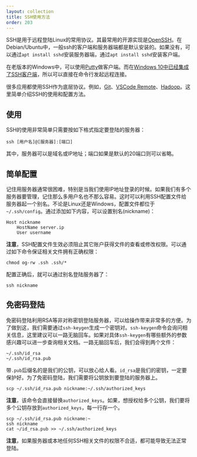 ```yaml
---
layout: collection
title: SSH使用方法
order: 203
---
```


SSH是用于远程登陆Linux的常用协议。其最常用的开源实现是[OpenSSH](http://www.openssh.com/)。在Debian/Ubuntu中，一般ssh的客户端和服务器端都是默认安装的。如果没有，可以通过``apt install sshd``安装服务器端，通过``apt install sshd``安装客户端。

在老版本的Windows中，可以使用[Putty](https://www.putty.org/)做客户端。而在[Windows 10中已经集成了SSH客户端](https://docs.microsoft.com/en-us/windows/terminal/tutorials/ssh)，所以可以直接在命令行发起远程连接。

很多应用都使用SSH作为底层协议。例如，[Git](git.html)、[VSCode Remote](https://code.visualstudio.com/docs/remote/remote-overview)、[Hadoop](http://hadoop.apache.org/)。这里简单介绍SSH的使用和配置方法。

## 使用

SSH的使用非常简单只需要按如下格式指定要登陆的服务器：

```shell
ssh [用户名]@[服务器]:[端口]
```

其中，服务器可以是域名或IP地址；端口如果是默认的20端口则可以省略。

## 简单配置

记住用服务器通常很困难，特别是当我们使用IP地址登录的时候。如果我们有多个服务器要管理，记住那么多用户名也不那么容易。这时可以利用SSH配置文件给服务器起一个别名。不论是Linux还是Windows，配置文件都位于``~/.ssh/config``。通过添加如下内容，可以设置别名(nickname)：

```
Host nickname
    HostName server.ip
    User username
```

**注意**，SSH配置文件生效必须阻止其它账户获得文件的查看或修改权限。可以通过如下命令保证相关文件拥有正确权限：

```shell
chmod og-rw .ssh .ssh/*
```

配置正确后，就可以通过别名登陆服务器了：

```shell
ssh nickname
```

## 免密码登陆

免密码登陆利用RSA等非对称密钥登陆服务器，可以给操作带来非常多的方便。为了做到这，我们需要通过``ssh-keygen``生成一个密钥对。``ssh-keygen``命令会询问相关信息，这里建议可以一路无脑回车。如果对具体``ssh-keygen``有哪些额外的参数感兴趣可以进一步查询相关文档。一路无脑回车后，我们会得到两个文件：

```
~/.ssh/id_rsa
~/.ssh/id_rsa.pub
```

带``.pub``后缀名的是我们的公钥，可以放心给人看。``id_rsa``是我们的密钥，一定要保护好。为了免密码登陆，我们需要将公钥放到要登陆的服务器上。

```
scp ~/.ssh/id_rsa.pub nickname:~/.ssh/authorized_keys
```

**注意**，该命令会直接替换``authorized_keys``。如果，想授权给多个公钥，我们要将多个公钥存放到``authorized_keys``，每一行存一个。

```shell
scp ~/.ssh/id_rsa.pub nickname:~
ssh nickname
cat ~/id_rsa.pub >> ~/.ssh/authorized_keys
```

**注意**，如果服务器或本地任何SSH相关文件的权限不合适，都可能导致无法正常登陆。
